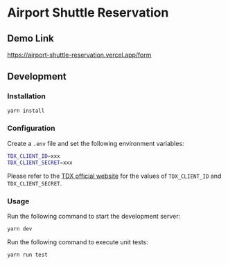 # Airport Shuttle Reservation

## Demo Link
https://airport-shuttle-reservation.vercel.app/form

## Development
### Installation

```bash
yarn install
```

### Configuration
Create a `.env` file and set the following environment variables:

```bash
TDX_CLIENT_ID=xxx
TDX_CLIENT_SECRET=xxx
```
Please refer to the [TDX official website](https://tdx.transportdata.tw/api-service/swagger) for the values of `TDX_CLIENT_ID` and `TDX_CLIENT_SECRET`.

### Usage
Run the following command to start the development server:
```bash
yarn dev
```
Run the following command to execute unit tests:
```bash
yarn run test
```
